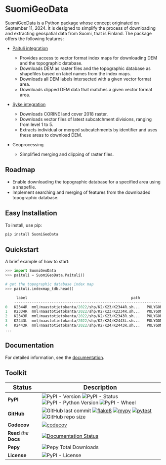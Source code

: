 # SuomiGeoData

SuomiGeoData is a Python package whose concept originated on September 11, 2024. It is designed to simplify the process of downloading and extracting geospatial data from Suomi, that is Finland. The package offers the following features:


* [Paituli integration](https://paituli.csc.fi/download.html)

    - Provides access to vector format index maps for downloading DEM and the topographic database.
    - Downloads DEM as raster files and the topographic database as shapefiles based on label names from the index maps.
    - Downloads all DEM labels intersected with a given vector format area.
    - Downloads clipped DEM data that matches a given vector format area.
    
 * [Syke integration](https://www.syke.fi/en-US/Open_information/Spatial_datasets/Downloadable_spatial_dataset) 

    - Downloads CORINE land cover 2018 raster.
    - Downloads vector files of latest subcatchment divisions, ranging from level 1 to 5.
    - Extracts individual or merged subcatchments by identifier and uses these areas to download DEM.
    
 * Geoprocessing

    - Simplified merging and clipping of raster files.
    
    
## Roadmap

* Enable downloading the topographic database for a specified area using a shapefile.
* Implement searching and merging of features from the downloaded topographic database.


## Easy Installation

To install, use pip:

```bash
pip install SuomiGeoData
```

## Quickstart
A brief example of how to start:

```python
>>> import SuomiGeoData
>>> paituli = SuomiGeoData.Paituli()

# get the topographic database index map
>>> paituli.indexmap_tdb.head()

     label                                               path	                                         geometry
    -------------------------------------------------------------------------------------------------------------
0	K2344R	mml/maastotietokanta/2022/shp/K2/K23/K2344R.sh...	POLYGON ((104000 6606000, 104000 6618000, 1160...
1	K2334R	mml/maastotietokanta/2022/shp/K2/K23/K2334R.sh...	POLYGON ((104000 6582000, 104000 6594000, 1160...
2	K2343R	mml/maastotietokanta/2022/shp/K2/K23/K2343R.sh...	POLYGON ((104000 6594000, 104000 6606000, 1160...
3	K2443L	mml/maastotietokanta/2022/shp/K2/K24/K2443L.sh...	POLYGON ((92000 6642000, 92000 6654000, 104000...
4	K2443R	mml/maastotietokanta/2022/shp/K2/K24/K2443R.sh...	POLYGON ((104000 6642000, 104000 6654000, 1160...
...
```

## Documentation

For detailed information, see the [documentation](http://suomigeodata.readthedocs.io/).


## Toolkit

| <big>Status</big> | <big>Description</big> |
| --- | --- |
| **PyPI**| ![PyPI - Version](https://img.shields.io/pypi/v/SuomiGeoData) ![PyPI - Status](https://img.shields.io/pypi/status/SuomiGeoData) ![PyPI - Python Version](https://img.shields.io/pypi/pyversions/SuomiGeoData) ![PyPI - Wheel](https://img.shields.io/pypi/wheel/SuomiGeoData) |
| **GitHub** | ![GitHub last commit](https://img.shields.io/github/last-commit/debpal/SuomiGeoData) [![flake8](https://github.com/debpal/SuomiGeoData/actions/workflows/linting.yml/badge.svg)](https://github.com/debpal/SuomiGeoData/actions/workflows/linting.yml) [![mypy](https://github.com/debpal/SuomiGeoData/actions/workflows/typing.yml/badge.svg)](https://github.com/debpal/SuomiGeoData/actions/workflows/typing.yml) [![pytest](https://github.com/debpal/SuomiGeoData/actions/workflows/testing.yml/badge.svg)](https://github.com/debpal/SuomiGeoData/actions/workflows/testing.yml) ![GitHub repo size](https://img.shields.io/github/repo-size/debpal/SuomiGeoData) |
| **Codecov** | [![codecov](https://codecov.io/gh/debpal/SuomiGeoData/graph/badge.svg?token=ORFQKXO96C)](https://codecov.io/gh/debpal/SuomiGeoData)  |
| **Read** _the_ **Docs** | [![Documentation Status](https://readthedocs.org/projects/suomigeodata/badge/?version=latest)](https://suomigeodata.readthedocs.io/en/latest/?badge=latest) |
| **Pepy** | ![Pepy Total Downloads](https://img.shields.io/pepy/dt/SuomiGeoData) |
| **License** | ![PyPI - License](https://img.shields.io/pypi/l/SuomiGeoData) |

